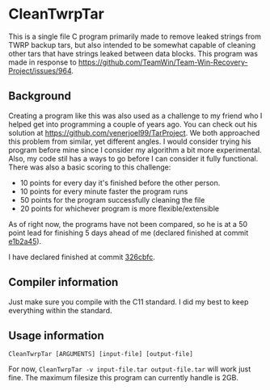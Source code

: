 # CleanTwrpTar
This is a single file C program primarily made to remove leaked strings from TWRP backup tars, but also intended to be somewhat capable of cleaning other tars that have strings leaked between data blocks. This program was made in response to https://github.com/TeamWin/Team-Win-Recovery-Project/issues/964. 

## Background
Creating a program like this was also used as a challenge to my friend who I helped get into programming a couple of years ago. You can check out his solution at https://github.com/venerjoel99/TarProject. We both approached this problem from similar, yet different angles. I would consider trying his program before mine since I consider my algorithm a bit more experimental. Also, my code stil has a ways to go before I can consider it fully functional. There was also a basic scoring to this challenge:
* 10 points for every day it's finished before the other person.
* 10 points for every minute faster the program runs
* 50 points for the program successfully cleaning the file
* 20 points for whichever program is more flexible/extensible

As of right now, the programs have not been compared, so he is at a 50 point lead for finishing 5 days ahead of me (declared finished at commit [e1b2a45](https://github.com/venerjoel99/TarProject/tree/e1b2a454f936778193803d35e5b190036bf11f2a)).

I have declared finished at commit [326cbfc](https://github.com/BuildingAtom/CleanTwrpTar/tree/326cbfc3d2ae77b2e0735043cc2ca84cb46d0ebd).

## Compiler information
Just make sure you compile with the C11 standard. I did my best to keep everything within the standard.

## Usage information
```CleanTwrpTar [ARGUMENTS] [input-file] [output-file]```

For now, `CleanTwrpTar -v input-file.tar output-file.tar` will work just fine. The maximum filesize this program can currently handle is 2GB.
